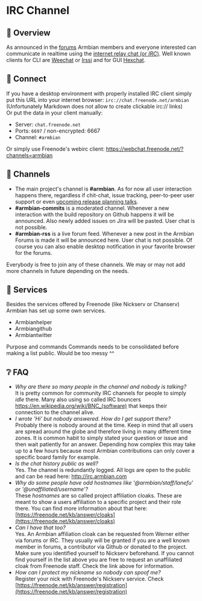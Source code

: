 # IRC Channel


## :clap: Overview

As announced in the [forums](https://forum.armbian.com/topic/12803-armbian-irc-channel/) Armbian members and everyone interested can communicate in realtime using the [internet relay chat (or *IRC*)](https://de.wikipedia.org/wiki/Internet_Relay_Chat).
Well known clients for CLI are [Weechat](https://weechat.org/) or [Irssi](https://irssi.org/) and for GUI [Hexchat](https://hexchat.github.io/). 


## :electric_plug: Connect

If you have a desktop environment with properly installed IRC client simply put this URL into your internet browser: `irc://chat.freenode.net/armbian` (Unfortunately Markdown does not allow to create clickable irc:// links)  
Or put the data in your client manually:
- Server: `chat.freenode.net`
- Ports: `6697` / non-encrypted: 6667
- Channel: `#armbian`

Or simply use Freenode's webirc client: https://webchat.freenode.net/?channels=armbian


## :speech_balloon: Channels

- The main project's channel is **#armbian**. As for now all user interaction happens there, regardless if chit-chat, issue tracking, peer-to-peer user support or even [upcoming release planning talks](https://docs.armbian.com/Process_Release-Model/#release-planning).
- **#armbian-commits** is a moderated channel. Whenever a new interaction with the build repository on Github happens it will be announced. Also newly added issues on Jira will be pasted. User chat is not possible.
- **#armbian-rss** is a live forum feed. Whenever a new post in the Armbian Forums is made it will be announced here. User chat is not possible.
Of course you can also enable desktop notification in your favorite browser for the forums.

Everybody is free to join any of these channels.
We may or may not add more channels in future depending on the needs.

## :cop: Services

Besides the services offered by Freenode (like Nickserv or Chanserv) Armbian has set up some own services.  
- Armbianhelper
- Armbiangithub
- Armbiantwitter

Purpose and commands
Commands needs to be consolidated before making a list public. Would be too messy ^^



## :grey_question: FAQ
- *Why are there so many people in the channel and nobody is talking?*  
It is pretty common for community IRC channels for people to simply *idle* there. Many also using so called IRC bouncers https://en.wikipedia.org/wiki/BNC_(software) that keeps their connection to the channel alive.
- *I wrote 'Hi' but nobody answered. How do I get support there?*  
Probably there is nobody around at the time. Keep in mind that all users are spread around the globe and therefore living in many different time zones.
It is common habit to simply stated your question or issue and then wait patiently for an answer. Depending how complex this may take up to a few hours because most Armbian contributions can only cover a specific board family for example.
- *Is the chat history public as well?*  
Yes. The channel is redundantly logged. All logs are open to the public and can be read here: http://irc.armbian.com
- *Why do some people have odd hostnames like '@armbian/staff/lanefu' or '@unaffiliated/username'?*  
These *hostnames* are so called project affiliation cloaks. These are meant to show a users affiliation to a specific project and their role there. You can find more information about that here: [https://freenode.net/kb/answer/cloaks](https://freenode.net/kb/answer/cloaks)
- *Can I have that too?*  
Yes. An Armbian affiliation cloak can be requested from Werner either via forums or IRC. They usually will be granted if you are a well known member in forums, a contributor via Github or donated to the project. Make sure you identified yourself to Nickserv beforehand.
If you cannot find yourself in the list above you are free to request an unaffiliated cloak from Freenode staff. Check the link above for information.
- *How can I protect my nickname so nobody can spoof me?*  
Register your nick with Freenode's Nickserv service. Check [https://freenode.net/kb/answer/registration](https://freenode.net/kb/answer/registration)

